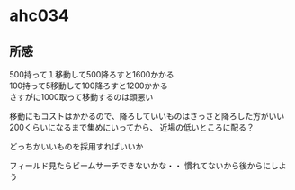 # ahc034
## 所感
500持って１移動して500降ろすと1600かかる  
100持って5移動して100降ろすと1200かかる  
さすがに1000取って移動するのは頭悪い

移動にもコストはかかるので、降ろしていいものはさっさと降ろした方がいい  
200くらいになるまで集めにいってから、 近場の低いところに配る？  

どっちかいいものを採用すればいいか

フィールド見たらビームサーチできないかな・・
慣れてないから後からにしよう
